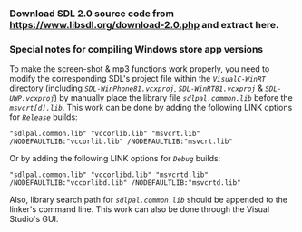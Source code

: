 ### Download SDL 2.0 source code from https://www.libsdl.org/download-2.0.php and extract here.

### Special notes for compiling Windows store app versions

To make the screen-shot & mp3 functions work properly, you need to modify the corresponding SDL's project file within the *`VisualC-WinRT`* directory (including *`SDL-WinPhone81.vcxproj`*, *`SDL-WinRT81.vcxproj`* & *`SDL-UWP.vcxproj`*) by manually place the library file *`sdlpal.common.lib`* before the *`msvcrt[d].lib`*. This work can be done by adding the following LINK options for *`Release`* builds:
```
"sdlpal.common.lib" "vccorlib.lib" "msvcrt.lib" /NODEFAULTLIB:"vccorlib.lib" /NODEFAULTLIB:"msvcrt.lib"
```
Or by adding the following LINK options for *`Debug`* builds:
```
"sdlpal.common.lib" "vccorlibd.lib" "msvcrtd.lib" /NODEFAULTLIB:"vccorlibd.lib" /NODEFAULTLIB:"msvcrtd.lib"
```
Also, library search path for *`sdlpal.common.lib`* should be appended to the linker's command line. This work can also be done through the Visual Studio's GUI.
